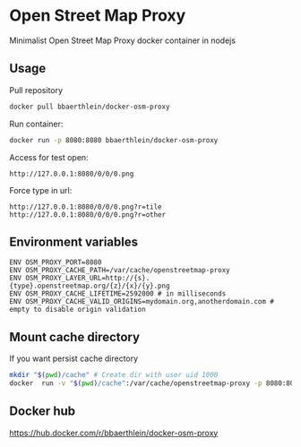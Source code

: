 # Open Street Map Proxy 

Minimalist Open Street Map Proxy docker container in nodejs

## Usage

Pull repository

```bash
docker pull bbaerthlein/docker-osm-proxy
```


Run container:

```bash
docker run -p 8080:8080 bbaerthlein/docker-osm-proxy
```

Access for test open:

```
http://127.0.0.1:8080/0/0/0.png
```

Force type in url:

```
http://127.0.0.1:8080/0/0/0.png?r=tile
http://127.0.0.1:8080/0/0/0.png?r=other
```

## Environment variables

```
ENV OSM_PROXY_PORT=8080
ENV OSM_PROXY_CACHE_PATH=/var/cache/openstreetmap-proxy
ENV OSM_PROXY_LAYER_URL=http://{s}.{type}.openstreetmap.org/{z}/{x}/{y}.png
ENV OSM_PROXY_CACHE_LIFETIME=2592000 # in milliseconds
ENV OSM_PROXY_CACHE_VALID_ORIGINS=mydomain.org,anotherdomain.com # empty to disable origin validation
```

## Mount cache directory 

If you want persist cache directory

```bash
mkdir "$(pwd)/cache" # Create dir with user uid 1000
docker  run -v "$(pwd)/cache":/var/cache/openstreetmap-proxy -p 8080:8080 bbaerthlein/docker-osm-proxy
```

## Docker hub

https://hub.docker.com/r/bbaerthlein/docker-osm-proxy
